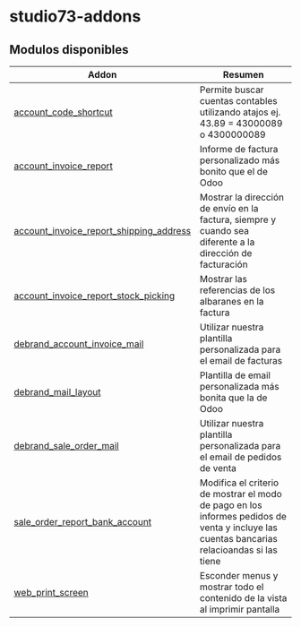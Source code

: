 # studio73-addons


Modulos disponibles
-------------------

| Addon | Resumen |
| --- | --- |
| [account_code_shortcut](account_code_shortcut/) | Permite buscar cuentas contables utilizando atajos ej. 43.89 = 43000089 o 4300000089  |
| [account_invoice_report](account_invoice_report/) | Informe de factura personalizado más bonito que el de Odoo  |
| [account_invoice_report_shipping_address](account_invoice_report_shipping_address/) | Mostrar la dirección de envío en la factura, siempre y cuando sea diferente a la dirección de facturación  |
| [account_invoice_report_stock_picking](account_invoice_report_stock_picking/) | Mostrar las referencias de los albaranes en la factura  |
| [debrand_account_invoice_mail](debrand_account_invoice_mail/) | Utilizar nuestra plantilla personalizada para el email de facturas |
| [debrand_mail_layout](debrand_mail_layout/) | Plantilla de email personalizada más bonita que la de Odoo  |
| [debrand_sale_order_mail](debrand_sale_order_mail/) | Utilizar nuestra plantilla personalizada para el email de pedidos de venta |
| [sale_order_report_bank_account](sale_order_report_bank_account/) | Modifica el criterio de mostrar el modo de pago en los informes pedidos de venta y incluye las cuentas bancarias relacioandas si las tiene |
| [web_print_screen](web_print_screen/) | Esconder menus y mostrar todo el contenido de la vista al imprimir pantalla  |


